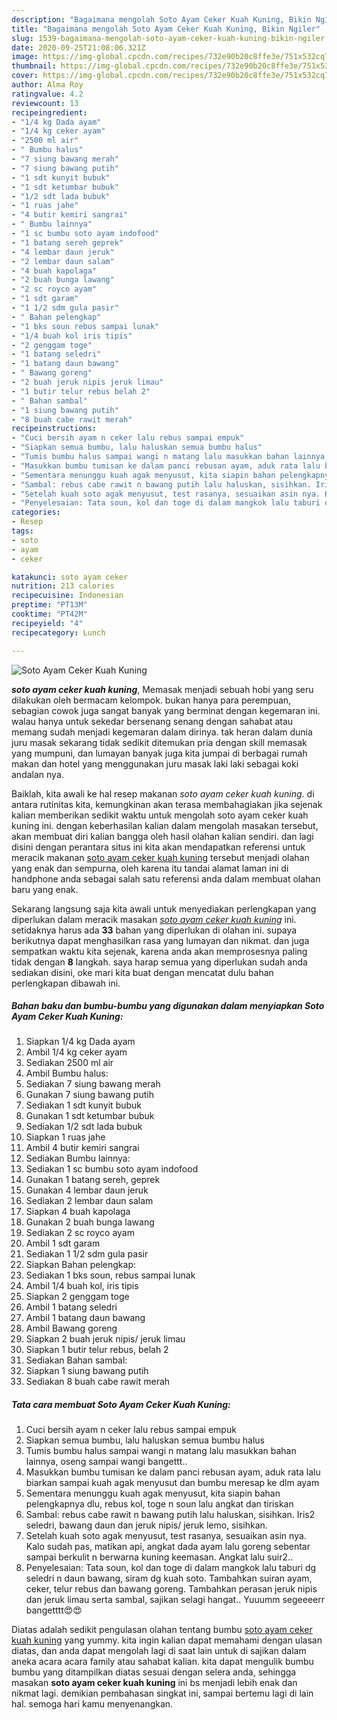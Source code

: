 ```yaml
---
description: "Bagaimana mengolah Soto Ayam Ceker Kuah Kuning, Bikin Ngiler"
title: "Bagaimana mengolah Soto Ayam Ceker Kuah Kuning, Bikin Ngiler"
slug: 1539-bagaimana-mengolah-soto-ayam-ceker-kuah-kuning-bikin-ngiler
date: 2020-09-25T21:08:06.321Z
image: https://img-global.cpcdn.com/recipes/732e90b20c8ffe3e/751x532cq70/soto-ayam-ceker-kuah-kuning-foto-resep-utama.jpg
thumbnail: https://img-global.cpcdn.com/recipes/732e90b20c8ffe3e/751x532cq70/soto-ayam-ceker-kuah-kuning-foto-resep-utama.jpg
cover: https://img-global.cpcdn.com/recipes/732e90b20c8ffe3e/751x532cq70/soto-ayam-ceker-kuah-kuning-foto-resep-utama.jpg
author: Alma Roy
ratingvalue: 4.2
reviewcount: 13
recipeingredient:
- "1/4 kg Dada ayam"
- "1/4 kg ceker ayam"
- "2500 ml air"
- " Bumbu halus"
- "7 siung bawang merah"
- "7 siung bawang putih"
- "1 sdt kunyit bubuk"
- "1 sdt ketumbar bubuk"
- "1/2 sdt lada bubuk"
- "1 ruas jahe"
- "4 butir kemiri sangrai"
- " Bumbu lainnya"
- "1 sc bumbu soto ayam indofood"
- "1 batang sereh geprek"
- "4 lembar daun jeruk"
- "2 lembar daun salam"
- "4 buah kapolaga"
- "2 buah bunga lawang"
- "2 sc royco ayam"
- "1 sdt garam"
- "1 1/2 sdm gula pasir"
- " Bahan pelengkap"
- "1 bks soun rebus sampai lunak"
- "1/4 buah kol iris tipis"
- "2 genggam toge"
- "1 batang seledri"
- "1 batang daun bawang"
- " Bawang goreng"
- "2 buah jeruk nipis jeruk limau"
- "1 butir telur rebus belah 2"
- " Bahan sambal"
- "1 siung bawang putih"
- "8 buah cabe rawit merah"
recipeinstructions:
- "Cuci bersih ayam n ceker lalu rebus sampai empuk"
- "Siapkan semua bumbu, lalu haluskan semua bumbu halus"
- "Tumis bumbu halus sampai wangi n matang lalu masukkan bahan lainnya, oseng sampai wangi bangettt.."
- "Masukkan bumbu tumisan ke dalam panci rebusan ayam, aduk rata lalu biarkan sampai kuah agak menyusut dan bumbu meresap ke dlm ayam"
- "Sementara menunggu kuah agak menyusut, kita siapin bahan pelengkapnya dlu, rebus kol, toge n soun lalu angkat dan tiriskan"
- "Sambal: rebus cabe rawit n bawang putih lalu haluskan, sisihkan. Iris2 seledri, bawang daun dan jeruk nipis/ jeruk lemo, sisihkan."
- "Setelah kuah soto agak menyusut, test rasanya, sesuaikan asin nya. Kalo sudah pas, matikan api, angkat dada ayam lalu goreng sebentar sampai berkulit n berwarna kuning keemasan. Angkat lalu suir2.."
- "Penyelesaian: Tata soun, kol dan toge di dalam mangkok lalu taburi dg seledri n daun bawang, siram dg kuah soto. Tambahkan suiran ayam, ceker, telur rebus dan bawang goreng. Tambahkan perasan jeruk nipis dan jeruk limau serta sambal, sajikan selagi hangat.. Yuuumm segeeeerr bangetttt😍😍"
categories:
- Resep
tags:
- soto
- ayam
- ceker

katakunci: soto ayam ceker 
nutrition: 213 calories
recipecuisine: Indonesian
preptime: "PT13M"
cooktime: "PT42M"
recipeyield: "4"
recipecategory: Lunch

---
```



![Soto Ayam Ceker Kuah Kuning](https://img-global.cpcdn.com/recipes/732e90b20c8ffe3e/751x532cq70/soto-ayam-ceker-kuah-kuning-foto-resep-utama.jpg)

<b><i>soto ayam ceker kuah kuning</i></b>, Memasak menjadi sebuah hobi yang seru dilakukan oleh bermacam kelompok. bukan hanya para perempuan, sebagian cowok juga sangat banyak yang berminat dengan kegemaran ini. walau hanya untuk sekedar bersenang senang dengan sahabat atau memang sudah menjadi kegemaran dalam dirinya. tak heran dalam dunia juru masak sekarang tidak sedikit ditemukan pria dengan skill memasak yang mumpuni, dan lumayan banyak juga kita jumpai di berbagai rumah makan dan hotel yang menggunakan juru masak laki laki sebagai koki andalan nya.



Baiklah, kita awali ke hal resep makanan <i>soto ayam ceker kuah kuning</i>. di antara rutinitas kita, kemungkinan akan terasa membahagiakan jika sejenak kalian memberikan sedikit waktu untuk mengolah soto ayam ceker kuah kuning ini. dengan keberhasilan kalian dalam mengolah masakan tersebut, akan membuat diri kalian bangga oleh hasil olahan kalian sendiri. dan lagi disini dengan perantara situs ini kita akan mendapatkan referensi untuk meracik makanan <u>soto ayam ceker kuah kuning</u> tersebut menjadi olahan yang enak dan sempurna, oleh karena itu tandai alamat laman ini di handphone anda sebagai salah satu referensi anda dalam membuat olahan baru yang enak.


Sekarang langsung saja kita awali untuk menyediakan perlengkapan yang diperlukan dalam meracik masakan <u><i>soto ayam ceker kuah kuning</i></u> ini. setidaknya harus ada <b>33</b> bahan yang diperlukan di olahan ini. supaya berikutnya dapat menghasilkan rasa yang lumayan dan nikmat. dan juga sempatkan waktu kita sejenak, karena anda akan memprosesnya paling tidak dengan <b>8</b> langkah. saya harap semua yang diperlukan sudah anda sediakan disini, oke mari kita buat dengan mencatat dulu bahan perlengkapan dibawah ini.

<!--inarticleads1-->

##### Bahan baku dan bumbu-bumbu yang digunakan dalam menyiapkan Soto Ayam Ceker Kuah Kuning:

1. Siapkan 1/4 kg Dada ayam
1. Ambil 1/4 kg ceker ayam
1. Sediakan 2500 ml air
1. Ambil  Bumbu halus:
1. Sediakan 7 siung bawang merah
1. Gunakan 7 siung bawang putih
1. Sediakan 1 sdt kunyit bubuk
1. Gunakan 1 sdt ketumbar bubuk
1. Sediakan 1/2 sdt lada bubuk
1. Siapkan 1 ruas jahe
1. Ambil 4 butir kemiri sangrai
1. Sediakan  Bumbu lainnya:
1. Sediakan 1 sc bumbu soto ayam indofood
1. Gunakan 1 batang sereh, geprek
1. Gunakan 4 lembar daun jeruk
1. Sediakan 2 lembar daun salam
1. Siapkan 4 buah kapolaga
1. Gunakan 2 buah bunga lawang
1. Sediakan 2 sc royco ayam
1. Ambil 1 sdt garam
1. Sediakan 1 1/2 sdm gula pasir
1. Siapkan  Bahan pelengkap:
1. Sediakan 1 bks soun, rebus sampai lunak
1. Ambil 1/4 buah kol, iris tipis
1. Siapkan 2 genggam toge
1. Ambil 1 batang seledri
1. Ambil 1 batang daun bawang
1. Ambil  Bawang goreng
1. Siapkan 2 buah jeruk nipis/ jeruk limau
1. Siapkan 1 butir telur rebus, belah 2
1. Sediakan  Bahan sambal:
1. Siapkan 1 siung bawang putih
1. Sediakan 8 buah cabe rawit merah




<!--inarticleads2-->

##### Tata cara membuat Soto Ayam Ceker Kuah Kuning:

1. Cuci bersih ayam n ceker lalu rebus sampai empuk
1. Siapkan semua bumbu, lalu haluskan semua bumbu halus
1. Tumis bumbu halus sampai wangi n matang lalu masukkan bahan lainnya, oseng sampai wangi bangettt..
1. Masukkan bumbu tumisan ke dalam panci rebusan ayam, aduk rata lalu biarkan sampai kuah agak menyusut dan bumbu meresap ke dlm ayam
1. Sementara menunggu kuah agak menyusut, kita siapin bahan pelengkapnya dlu, rebus kol, toge n soun lalu angkat dan tiriskan
1. Sambal: rebus cabe rawit n bawang putih lalu haluskan, sisihkan. Iris2 seledri, bawang daun dan jeruk nipis/ jeruk lemo, sisihkan.
1. Setelah kuah soto agak menyusut, test rasanya, sesuaikan asin nya. Kalo sudah pas, matikan api, angkat dada ayam lalu goreng sebentar sampai berkulit n berwarna kuning keemasan. Angkat lalu suir2..
1. Penyelesaian: Tata soun, kol dan toge di dalam mangkok lalu taburi dg seledri n daun bawang, siram dg kuah soto. Tambahkan suiran ayam, ceker, telur rebus dan bawang goreng. Tambahkan perasan jeruk nipis dan jeruk limau serta sambal, sajikan selagi hangat.. Yuuumm segeeeerr bangetttt😍😍




Diatas adalah sedikit pengulasan olahan tentang bumbu <u>soto ayam ceker kuah kuning</u> yang yummy. kita ingin kalian dapat memahami dengan ulasan diatas, dan anda dapat mengolah lagi di saat lain untuk di sajikan dalam aneka acara acara family atau sahabat kalian. kita dapat mengulik bumbu bumbu yang ditampilkan diatas sesuai dengan selera anda, sehingga masakan <b>soto ayam ceker kuah kuning</b> ini bs menjadi lebih enak dan nikmat lagi. demikian pembahasan singkat ini, sampai bertemu lagi di lain hal. semoga hari kamu menyenangkan.
